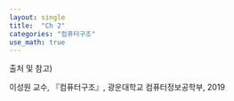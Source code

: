 ```yaml
---
layout: single
title:  "Ch 2"
categories: "컴퓨터구조"
use_math: true
---
```


출처 및 참고)

이성원 교수, 『컴퓨터구조』, 광운대학교 컴퓨터정보공학부, 2019